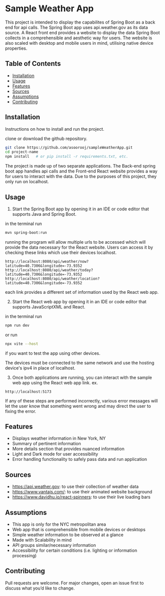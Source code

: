 # Sample Weather App

This project is intended to display the capabilites of Spring Boot as a back end for api calls.
The Spring Boot app uses api.weather.gov as its data source.
A React front end provides a website to display the data Spring Boot collects 
in a comprehensible and aesthetic way for users. The website is also scaled with desktop and 
mobile users in mind, utilising native device properties.

## Table of Contents
- [Installation](#installation)
- [Usage](#usage)
- [Features](#features)
- [Sources](#sources)
- [Assumptions](#assumptions)
- [Contributing](#contributing)

## Installation

Instructions on how to install and run the project.

clone or download the github repository.

```bash
git clone https://github.com/asoorooj/sampleWeatherApp.git
cd project-name
npm install   # or pip install -r requirements.txt, etc.
```

The project is made up of two separate applications. The Back-end spring boot app handles api calls 
and the Front-end React website provides a way for users to interact with the data. Due to the purposes
of this project, they only run on localhost.

## Usage

1. Start the Spring Boot app by opening it in an IDE or code editor that supports Java and Spring Boot.

in the terminal run

```bash
mvn spring-boot:run
```

running the program will allow multiple urls to be accessed which will provide the data necessary for the React website.
Users can access it by checking these links which use their devices localhost.

```aiignore
http://localhost:8080/api/weather/now?latitude=40.7306&longitude=-73.9352
http://localhost:8080/api/weather/today?latitude=40.7306&longitude=-73.9352
http://localhost:8080/api/weather/location?latitude=40.7306&longitude=-73.9352
```

each link provides a different set of information used by the React web app.

2. Start the React web app by opening it in an IDE or code editor that supports JavaScriptXML and React.

in the terminal run

```bash
npm run dev
```

or run
```bash
npx vite --host
```
if you want to test the app using other devices.

The devices must be connected to the same network and use the hosting device's ipv4 in place of localhost.

3. Once both applications are running, you can interact with the sample web app using the React web app link.
ex.
```aiignore
http://localhost:5173
```

If any of these steps are performed incorrectly, various error messages will let the user know that something went wrong
and may direct the user to fixing the error.

## Features

- Displays weather information in New York, NY
- Summary of pertinent information
- More details section that provides nuanced information
- Light and Dark mode for user accessibility
- Error handling functionality to safely pass data and run application

## Sources

- https://api.weather.gov: to use their collection of weather data
- https://www.vantajs.com/: to use their animated website background
- https://www.davidhu.io/react-spinners: to use their live loading bars

## Assumptions

- This app is only for the NYC metropolitan area
- Web app that is comprehensible from mobile devices or desktops
- Simple weather information to be observed at a glance
- Made with Scalability in mind
- API groups similar/necessary information
- Accessibility for certain conditions (i.e. lighting or information processing)

## Contributing

Pull requests are welcome. For major changes, open an issue first to discuss what you’d like to change.

